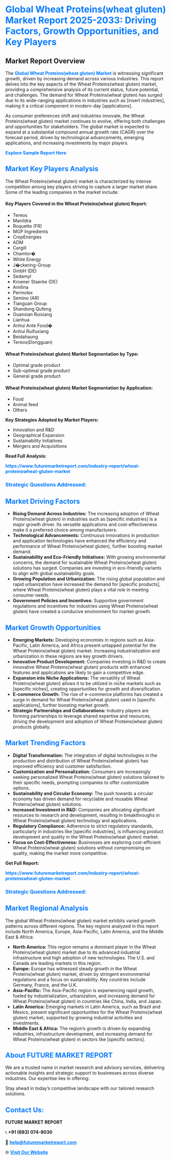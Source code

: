 <h1 style="color: #007BFF;">Global Wheat Proteins(wheat gluten) Market Report 2025-2033: Driving Factors, Growth Opportunities, and Key Players</h1>

<section id="overview">
<h2>Market Report Overview</h2>
<p>The <a href="https://www.futuremarketreport.com/industry-report/wheat-proteinswheat-gluten-market" style="color: #007BFF; text-decoration: none;"><strong>Global Wheat Proteins(wheat gluten) Market</strong></a> is witnessing significant growth, driven by increasing demand across various industries. This report delves into the key aspects of the Wheat Proteins(wheat gluten) market, providing a comprehensive analysis of its current status, future potential, and challenges. The demand for Wheat Proteins(wheat gluten) has surged due to its wide-ranging applications in industries such as [insert industries], making it a critical component in modern-day [applications].</p>
<p>As consumer preferences shift and industries innovate, the Wheat Proteins(wheat gluten) market continues to evolve, offering both challenges and opportunities for stakeholders. The global market is expected to expand at a substantial compound annual growth rate (CAGR) over the forecast period, driven by technological advancements, emerging applications, and increasing investments by major players.</p>
</section>

<section id="overview">
<p><a href="https://www.futuremarketreport.com/request-sample/reportId=106154" style="color: #007BFF; text-decoration: none;"><strong>Explore Sample Report Here</strong></a></p>
</section>

<section id="key-players">
<h2 style="color: #007BFF;">Market Key Players Analysis</h2>
<p>The Wheat Proteins(wheat gluten) market is characterized by intense competition among key players striving to capture a larger market share. Some of the leading companies in the market include:</p>
<h4>Key Players Covered in the Wheat Proteins(wheat gluten) Report:</h4>
<ul><li>Tereos</li><li>Manildra</li><li>Roquette (FR)</li><li>MGP Ingredients</li><li>CropEnergies</li><li>ADM</li><li>Cargill</li><li>Chamtor�</li><li>White Energy</li><li>J�ckering-Group</li><li>GmbH (DE)</li><li>Sedamyl</li><li>Kroener Staerke (DE)</li><li>Amilina</li><li>Permolex</li><li>Semino (AR)</li><li>Tianguan Group</li><li>Shandong Qufeng</li><li>Guanxian Ruixiang</li><li>Lianhua</li><li>Anhui Ante Food�</li><li>Anhui Ruifuxiang</li><li>Beidahaung</li><li>Tereos(Dongguan)</li></ul>
<h4>Wheat Proteins(wheat gluten) Market Segmentation by Type:</h4>
<ul><li>Optimal grade product</li><li>Sub-optimal grade product</li><li>General grade product</li></ul>

<h4>Wheat Proteins(wheat gluten) Market Segmentation by Application:</h4>
<ul><li>Food</li><li>Animal feed</li><li>Others</li></ul>
<p><strong>Key Strategies Adopted by Market Players:</strong></p>
<ul>
<li>Innovation and R&D</li>
<li>Geographical Expansion</li>
<li>Sustainability Initiatives</li>
<li>Mergers and Acquisitions</li>
</ul>
</section>

<section>
<p><strong>Read Full Analysis: </strong></p><a href="https://www.futuremarketreport.com/industry-report/wheat-proteinswheat-gluten-market" style="color: #007BFF; text-decoration: none;"><strong>https://www.futuremarketreport.com/industry-report/wheat-proteinswheat-gluten-market</strong></a>
<h3 style="color: #007BFF;">Strategic Questions Addressed:</h3>
</section>

<section id="driving-factors">
<h2 style="color: #007BFF;">Market Driving Factors</h2>
<ul>
<li><strong>Rising Demand Across Industries:</strong> The increasing adoption of Wheat Proteins(wheat gluten) in industries such as [specific industries] is a major growth driver. Its versatile applications and cost-effectiveness make it a preferred choice among manufacturers.</li>
<li><strong>Technological Advancements:</strong> Continuous innovations in production and application technologies have enhanced the efficiency and performance of Wheat Proteins(wheat gluten), further boosting market demand.</li>
<li><strong>Sustainability and Eco-Friendly Initiatives:</strong> With growing environmental concerns, the demand for sustainable Wheat Proteins(wheat gluten) solutions has surged. Companies are investing in eco-friendly variants to align with global sustainability goals.</li>
<li><strong>Growing Population and Urbanization:</strong> The rising global population and rapid urbanization have increased the demand for [specific products], where Wheat Proteins(wheat gluten) plays a vital role in meeting consumer needs.</li>
<li><strong>Government Policies and Incentives:</strong> Supportive government regulations and incentives for industries using Wheat Proteins(wheat gluten) have created a conducive environment for market growth.</li>
</ul>
</section>

<section id="growth-opportunities">
<h2 style="color: #007BFF;">Market Growth Opportunities</h2>
<ul>
<li><strong>Emerging Markets:</strong> Developing economies in regions such as Asia-Pacific, Latin America, and Africa present untapped potential for the Wheat Proteins(wheat gluten) market. Increasing industrialization and urbanization in these regions are key growth drivers.</li>
<li><strong>Innovative Product Development:</strong> Companies investing in R&D to create innovative Wheat Proteins(wheat gluten) products with enhanced features and applications are likely to gain a competitive edge.</li>
<li><strong>Expansion into Niche Applications:</strong> The versatility of Wheat Proteins(wheat gluten) allows it to be utilized in niche markets such as [specific niches], creating opportunities for growth and diversification.</li>
<li><strong>E-commerce Growth:</strong> The rise of e-commerce platforms has created a surge in demand for Wheat Proteins(wheat gluten) used in [specific applications], further boosting market growth.</li>
<li><strong>Strategic Partnerships and Collaborations:</strong> Industry players are forming partnerships to leverage shared expertise and resources, driving the development and adoption of Wheat Proteins(wheat gluten) products globally.</li>
</ul>
</section>

<section id="trending-factors">
<h2 style="color: #007BFF;">Market Trending Factors</h2>
<ul>
<li><strong>Digital Transformation:</strong> The integration of digital technologies in the production and distribution of Wheat Proteins(wheat gluten) has improved efficiency and customer satisfaction.</li>
<li><strong>Customization and Personalization:</strong> Consumers are increasingly seeking personalized Wheat Proteins(wheat gluten) solutions tailored to their specific needs, prompting companies to offer customizable options.</li>
<li><strong>Sustainability and Circular Economy:</strong> The push towards a circular economy has driven demand for recyclable and reusable Wheat Proteins(wheat gluten) solutions.</li>
<li><strong>Increased Investment in R&D:</strong> Companies are allocating significant resources to research and development, resulting in breakthroughs in Wheat Proteins(wheat gluten) technology and applications.</li>
<li><strong>Regulatory Compliance:</strong> Adherence to strict regulatory standards, particularly in industries like [specific industries], is influencing product development and quality in the Wheat Proteins(wheat gluten) market.</li>
<li><strong>Focus on Cost-Effectiveness:</strong> Businesses are exploring cost-efficient Wheat Proteins(wheat gluten) solutions without compromising on quality, making the market more competitive.</li>
</ul>
</section>

<section>
<p><strong>Get Full Report: </strong></p><a href="https://www.futuremarketreport.com/industry-report/wheat-proteinswheat-gluten-market" style="color: #007BFF; text-decoration: none;"><strong>https://www.futuremarketreport.com/industry-report/wheat-proteinswheat-gluten-market</strong></a>
<h3 style="color: #007BFF;">Strategic Questions Addressed:</h3>
</section>


<section id="regional-analysis">
<h2 style="color: #007BFF;">Market Regional Analysis</h2>
<p>The global Wheat Proteins(wheat gluten) market exhibits varied growth patterns across different regions. The key regions analyzed in this report include North America, Europe, Asia-Pacific, Latin America, and the Middle East & Africa:</p>
<ul>
<li><strong>North America:</strong> This region remains a dominant player in the Wheat Proteins(wheat gluten) market due to its advanced industrial infrastructure and high adoption of new technologies. The U.S. and Canada are leading markets in this region.</li>
<li><strong>Europe:</strong> Europe has witnessed steady growth in the Wheat Proteins(wheat gluten) market, driven by stringent environmental regulations and a focus on sustainability. Key countries include Germany, France, and the U.K.</li>
<li><strong>Asia-Pacific:</strong> The Asia-Pacific region is experiencing rapid growth, fueled by industrialization, urbanization, and increasing demand for Wheat Proteins(wheat gluten) in countries like China, India, and Japan.</li>
<li><strong>Latin America:</strong> Emerging markets in Latin America, such as Brazil and Mexico, present significant opportunities for the Wheat Proteins(wheat gluten) market, supported by growing industrial activities and investments.</li>
<li><strong>Middle East & Africa:</strong> The region’s growth is driven by expanding industries, infrastructure development, and increasing demand for Wheat Proteins(wheat gluten) in sectors like [specific sectors].</li>
</ul>
</section>

<footer>
<h2 style="color: #007BFF;">About FUTURE MARKET REPORT</h2>
<p>We are a trusted name in market research and advisory services, delivering actionable insights and strategic support to businesses across diverse industries. Our expertise lies in offering:</p>

<p>Stay ahead in today’s competitive landscape with our tailored research solutions.</p>

<h2 style="color: #007BFF;">Contact Us:</h2>
<p><strong>FUTURE MARKET REPORT</strong></p>
<p>📞 <strong>+91 (883) 074-8030</strong></p>
<p>📧 <strong><a href="mailto:help@futuremarketreport.com" style="color: #007BFF;">help@futuremarketreport.com</a></strong></p>
<p>🌐 <strong><a href="https://www.futuremarketreport.com/" style="color: #007BFF;">Visit Our Website</a></strong></p>
</footer>